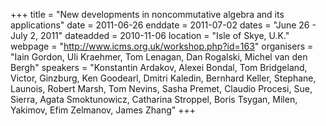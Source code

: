 +++
title = "New developments in noncommutative algebra and its applications"
date = 2011-06-26
enddate = 2011-07-02
dates = "June 26 - July 2, 2011"
dateadded = 2010-11-06
location = "Isle of Skye, U.K."
webpage = "http://www.icms.org.uk/workshop.php?id=163"
organisers = "Iain Gordon, Uli Kraehmer, Tom Lenagan, Dan Rogalski, Michel van den Bergh"
speakers = "Konstantin Ardakov, Alexei Bondal, Tom Bridgeland, Victor, Ginzburg, Ken Goodearl, Dmitri Kaledin, Bernhard Keller, Stephane, Launois, Robert Marsh, Tom Nevins, Sasha Premet, Claudio Procesi, Sue, Sierra, Agata Smoktunowicz, Catharina Stroppel, Boris Tsygan, Milen, Yakimov, Efim Zelmanov, James Zhang"
+++
